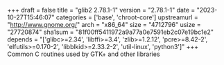 +++
draft = false
title = "glib2 2.78.1-1"
version = "2.78.1-1"
date = "2023-10-27T15:46:07"
categories = ['base', 'chroot-core']
upstreamurl = "http://www.gnome.org/"
arch = "x86_64"
size = "4712796"
usize = "27720874"
sha1sum = "81f00ff5411972a9a77a0e7591eb2c07e19bc1e2"
depends = "['glibc>=2.34', 'libffi>=3.4', 'zlib>=1.2.12', 'pcre>=8.42-2', 'elfutils>=0.170-2', 'libblkid>=2.33.2-2', 'util-linux', 'python3']"
+++
Common C routines used by GTK+ and other libraries